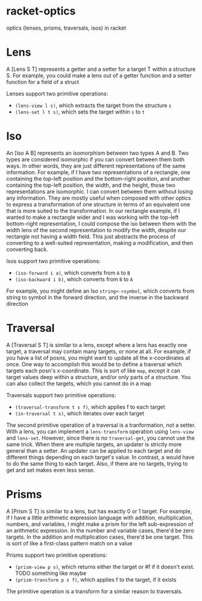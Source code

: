 # racket-optics
optics (lenses, prisms, traversals, isos) in racket

# Lens

A [Lens S T] represents a getter and a setter for a target T within a structure S. For example, you could make a lens out of a getter function and a setter function for a field of a struct

Lenses support two primitive operations:
- `(lens-view l s)`, which extracts the target from the structure `s`
- `(lens-set l t s)`, which sets the target within `s` to `t`

# Iso

An [Iso A B] represents an isomorphism between two types A and B. Two types are considered isomorphic if you can convert between them both ways. In other words, they are just different representations of the same information. For example, if I have two representations of a rectangle, one containing the top-left position and the bottom-right position, and another containing the top-left position, the width, and the height, those two representations are isomorphic. I can convert between them without losing any information. They are mostly useful when composed with other optics to express a transformation of one structure in terms of an equivalent one that is more suited to the transformation. In our rectangle example, if I wanted to make a rectangle wider and I was working with the top-left bottom-right representation, I could compose the iso between them with the width lens of the second representation to modify the width, despite our rectangle not having a width field. This just abstracts the process of converting to a well-suited representation, making a modification, and then converting back.

Isos support two primitive operations:
- `(iso-forward i a)`, which converts from `A` to `B`
- `(iso-backward i b)`, which converts from `B` to `A`

For example, you might define an Iso `string<->symbol`, which converts from string to symbol in the forward direction, and the inverse in the backward direction

# Traversal

A [Traversal S T] is similar to a lens, except where a lens has exactly one target, a traversal may contain many targets, or none at all. For example, if you have a list of posns, you might want to update all the x-coordinates at once. One way to accomplish this would be to define a traversal which targets each posn's x-coordinate. This is sort of like `map`, except it can target values deep within a structure, and/or only parts of a structure. You can also collect the targets, which you cannot do in a map

Traversals support two primitive operations:
- `(traversal-transform t s f)`, which applies f to each target
- `(in-traversal t s)`, which iterates over each target

The second primitive operation of a traversal is a tranformation, not a setter. With a lens, you can implement a `lens-transform` operation using `lens-view` and `lens-set`. However, since there is no `traversal-get`, you cannot use the same trick. When there are multiple targets, an updater is strictly more general than a setter. An updater can be applied to each target and do different things depending on each target's value. In contrast, a would have to do the same thing to each target. Also, if there are no targets, trying to get and set makes even less sense.

# Prisms

A [Prism S T] is similar to a lens, but has exactly 0 or 1 target. For example, if I have a little arithmetic expression language with addition, multiplication, numbers, and variables, I might make a prism for the left sub-expression of an arithmetic expression. In the number and variable cases, there'd be zero targets. In the addition and multiplication cases, there'd be one target.
This is sort of like a first-class pattern match on a value

Prisms support two primitive operations:
- `(prism-view p s)`, which returns either the target or #f if it doesn't exist. TODO something like maybe
- `(prism-transform p s f)`, which applies f to the target, if it exists

The primitive operation is a transform for a similar reason to traversals.


